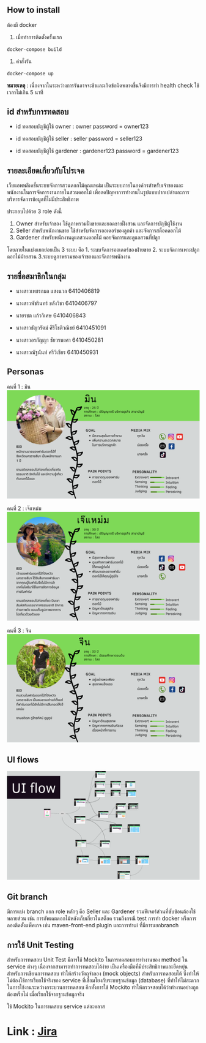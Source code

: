 ## How to install 
ต้องมี docker

1. เมื่อทำการติดตั้งครั้งแรก
```sh
docker-compose build
```
1. คำสั่งรัน
 ```sh
docker-compose up 
```
**หมายเหตุ** : เนื่องจากในระหว่างการรันอาจจะช้าและเกิดข้อผิดพลาดขึ้นจึงมีการทำ health check ใช้เวลาไม่เกิน 5 นาที


## id สำหรับการทดสอบ
- id ทดสอบบัญชีผู้ใช้ owner    : owner              password = owner123

- id ทดสอบบัญชีผู้ใช้ seller   : seller             password = seller123

- id ทดสอบบัญชีผู้ใช้ gardener : gardener123        password = gardener123



## รายละเอียดเกี่ยวกับโปรเจค

เว็บแอพพลิเคชั่นระบบจัดการสวนดอกไม้คุณแหม่ม เป็นระบบภายในองค์กรสำหรับเจ้าของและพนักงานในการจัดการงานภายในสวนดอกไม้ เพื่อลดปัญหาการทำงานในรูปแบบปากเปล่าและการบริหารจัดการข้อมูลที่ไม่มีประสิทธิภาพ

ประกอบไปด้วย 3 role ดังนี้
1. Owner สำหรับเจ้าของ ใช้ดูภาพรวมฝั่งขายและยอดขายฝั่งสวน และจัดการบัญชีผู้ใช้งาน
2. Seller สำหรับพนักงานขาย ใช้สำหรับจัดการออเดอร์ของลูกค้า และจัดการสต็อคดอกไม้
3. Gardener สำหรับพนักงานดูแลสวนดอกไม้ คอยจัดการและดูแลสวนที่ปลูก

โดยภายในแบ่งแยกย่อยเป็น 3 ระบบ คือ 1. ระบบจัดการออเดอร์ของฝ่ายขาย 2. ระบบจัดการเพาะปลูกดอกไม้ฝ่ายสวน  3.ระบบดูภาพรวมของเจ้าของและจัดการพนักงาน




## รายชื่อสมาชิกในกลุ่ม

- นางสาวเพชรกมล แสงนวล 6410406819

- นางสาวพัชรินทร์ ขลังวิชา 6410406797

- นายรชต แก้ววิเศษ 6410406843

- นางสาวธัญวรัตม์ ศิริโชติวณิชย์ 6410451091

- นางสาวอรกัญญา ชัยวรพงศา 6410450281

- นางสาวณัฐนันท์ ศรีวิเชียร 6410450931



## Personas

คนที่ 1 : มิน
![img.png](img.png)


คนที่ 2 : เจ๊แหม่ม
![img_1.png](img_1.png)


คนที่ 3 : จีน
![img_2.png](img_2.png)

## UI flows

![img_3.png](img_3.png)



## Git branch

มีการแบ่ง branch แยก role หลักๆ  คือ Seller และ Gardener รวมฟีเจอร์ส่วนที่ซับซ้อนต้องใช้หลายส่วน เช่น การอัพเดตดอกไม้หลังเก็บเกี่ยวในสต็อค  รวมถึงกรณี test การทำ docker หรือการลองติดตั้งแพ็คเกจ เช่น maven-front-end plugin และการทำui ที่มีการแยกbranch







## การใช้ Unit Testing

สำหรับการทดสอบ Unit Test มีการใช้ Mockito ในการทดสอบการทำงานของ method ใน service ต่างๆ เนื่องจากสามารถทำการทดสอบได้ง่าย เป็นเครื่องมือที่มีประสิทธิภาพและยืดหยุ่นสำหรับการเขียนการทดสอบ ทำให้สร้างวัตถุจำลอง (mock objects) สำหรับการทดสอบได้ ซึ่งทำให้ไม่ต้องใช้การเรียกใช้จริงของ service ที่เชื่อมโยงกับระบบฐานข้อมูล (database) ที่ทำให้ไม่สะดวกในการใช้งานระหว่างกระบวนการทดสอบ อีกทั้งการใช้ Mockito ทำให้ตรวจสอบได้ว่าทำงานอย่างถูกต้องหรือไม่ เมื่อเรียกใช้จากฐานข้อมูลจริง

ใช้ Mockito ในการทดสอบ service แต่ละคลาส


# Link : [Jira](https://pompu19.atlassian.net/jira/software/projects/MFS/boards/3)

